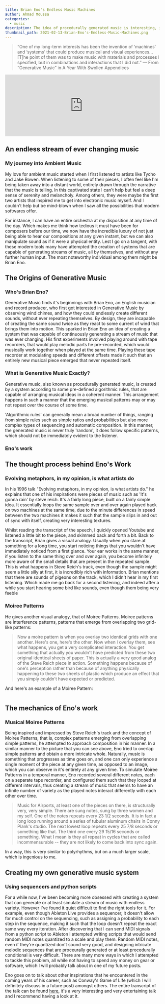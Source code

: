 ```yaml
---
title: Brian Eno's Endless Music Machines
author: Ahmad Moussa
categories:
  - music
description: The idea of procedurally generated music is interesting, in this article we have a look at how Brian Eno sparked this idea into life and how he approached it, as well as how you can start making something similar.
thumbnail_path: 2021-02-13-Brian-Eno's-Endless-Music-Machines.png
---
```


<blockquote>“One of my long-term interests has been the invention of ‘machines’ and ‘systems’ that could produce musical and visual experiences… [T]he point of them was to make music with materials and processes I specified, but in combinations and interactions that I did not.” — From “Generative Music” in A Year With Swollen Appendices</blockquote>

<iframe src="https://open.spotify.com/embed/album/063f8Ej8rLVTz9KkjQKEMa" width="100%" height="200" frameborder="0" allowtransparency="true" allow="encrypted-media"></iframe>

<p></p>
<h2>An endless stream of ever changing music</h2>
<h3>My journey into Ambient Music</h3>
My love for ambient music started when I first listened to artists like Tycho and Jake Bowen. When listening to some of their pieces, I often feel like I'm being taken away into a distant world, entirely drawn through the narrative that the music is telling. In this captivated state I can't help but feel a deep sense of serenity and melancholy. Among others, they were maybe the first two artists that inspired me to get into electronic music myself. And I couldn't help but be mind-blown when I saw all the possibilities that modern softwares offer.</p>

<p>For instance, I can have an entire orchestra at my disposition at any time of the day. Which makes me think how tedious it must have been for composers before our time, we now have the incredible luxury of not just being able to hear our compositions at any given instant, but we can also manipulate sound as if it were a physical entity. Lest I go on a tangent, with these modern tools many have attempted the creation of systems that are capable of generating streams of music, all by themselves, and without any further human input. The most noteworthy individual among them might be Brian Eno.

<h2>The Origins of Generative Music</h2>
<h3>Who's Brian Eno?</h3>
Generative Music finds it's beginnings with Brian Eno, an English musician and record producer, who first got interested in Generative Music by observing wind chimes, and how they could endlessly create different sounds, without ever repeating themselves. By design, they are incapable of creating the same sound twice as they react to some current of wind that brings them into motion. This sparked in Brian Eno an idea of creating a system that was capable of continuously generating a stream of music that was ever changing. His first experiments involved playing around with tape recorders, that would play melodic parts he pre-recorded, which would musically work together when played at the same time. Playing these tape recorder at modulating speeds and different offsets made it such that an entirely new musical piece emerged that never repeated itself.

<h3>What is Generative Music Exactly?</h3>
Generative music, also known as procedurally generated music, is created by a system according to some pre-defined algorithmic rules, that are capable of arranging musical ideas in a coherent manner. This arrangement happens in such a manner that the emerging musical patterns may or may not repeat over the course of some time.</p>

<p>'Algorithmic rules' can generally mean a broad number of things, ranging from simple rules such as simple ratios and probabilities but also more complex types of sequencing and automatic composition. In this manner, the generated music is never truly 'random', it does follow specific patterns, which should not be immediately evident to the listener.

<h3>Eno's work</h3>
<p></p>

<h2>The thought process behind Eno's Work</h2>
<h3>Evolving metaphors, in my opinion, is what artists do</h3>
<p>In his 1996 talk "Evolving metaphors, in my opinion, is what artists do." he explains that one of his inspirations were pieces of music such as 'It's gonna rain' by steve reich. It's a fairly long piece, built on a fairly simple idea. It essentially loops the same sample over and over again played back on two machines at the same time, due to the minute differences in speed between the two machines it makes it such that the sample slips in and out of sync with itself, creating very interesting textures. </p>
<p>Whilst reading the transcript of the speech, I quickly opened Youtube and listened a little bit to the piece, and skimmed back and forth a bit. Back to the transcript, Brian gives a visual analogy. Usually when you stare at something for a long time, you start noticing things that you wouldn't have immediately noticed from a first glance. Your ear works in the same manner, if you listen to the same thing over and over again, you become infinitely more aware of the small details that are present in the repeated sample. This is what happens in Steve Reich's track, even though the sample might seem a little silly at first, it is incredibly rich with information. Brian mentions that there are sounds of pigeons on the track, which I didn't hear in my first listening. Which made me go back for a second listening, and indeed after a while you start hearing some bird like sounds, even though them being very feeble</p>

<h3>Moiree Patterns</h3>
<p>He gives another visual analogy, that of Moiree Patterns. Moiree patterns are interference patterns, patterns that emerge from overlapping two grid-like patterns:</p>
<blockquote>Now a moire pattern is when you overlay two identical grids with one another. Here's one, here's the other. Now when I overlay them, see what happens, you get a very complicated interaction. You get something that actually you wouldn't have predicted from these two original identical sheets of paper. This is actually a very good analog of the Steve Reich piece in action. Something happens because of one's perception rather than because of anything physically happening to these two sheets of plastic which produce an effect that you simply couldn't have expected or predicted.
</blockquote>

<p>And here's an example of a Moiree Pattern:</p>
<span class="image fit"><img src="https://gorillasun.de/assets/images/2021-02-13-Brian-Eno's-Endless-Music-Machines/moiree.png" alt="" /></span>

<h2>The mechanics of Eno's work</h2>
<h3>Musical Moiree Patterns</h3>
Being inspired and impressed by Steve Reich's track and the concept of Moiree Patterns, that is, complex patterns emerging from overlapping simple patterns, he attempted to approach composition in his manner. In a similar manner to the picture that you can see above, Eno tried to overlap simple patterns and obtain a more intricate whole. Naturally, music is something that progresses as time goes on, and one can only experience a single moment of the piece at any given time, as opposed to an image, which you can observe in it's entirety at any given time. To simulate Moiree Patterns in a temporal manner, Eno recorded several different notes, each on a separate tape recorder, and configured them such that they looped at different intervals, thus creating a stream of music that seems to have an infinite number of variety as the played notes interact differently with each other over time.

<blockquote> Music for Airports, at least one of the pieces on there, is structurally very, very simple. There are sung notes, sung by three women and my self. One of the notes repeats every 23 1/2 seconds. It is in fact a long loop running around a series of tubular aluminum chairs in Conny Plank's studio. The next lowest loop repeats every 25 7/8 seconds or something like that. The third one every 29 15/16 seconds or something. What I mean is they all repeat in cycles that are called incommensurable -- they are not likely to come back into sync again. </blockquote>

<p>In a way, this is very similar to polyrhythms, but on a much larger scale, which is ingenious to me.
  
<h2>Creating my own generative music system</h2>
<h3>Using sequencers and python scripts</h3>
<p>For a while now, I've been becoming more obsessed with creating a system that can generate or at least simulate a stream of music with endless variety. However I've found it quiet difficult to find the right tools for it. For example, even though Ableton Live provides a sequencer, it doesn't allow for much control on the sequencing, such as assigning a probability to each step in the sequence, making it such that the loop doesn't repeat the exact same way every iteration. After discovering that I can send MIDI signals from a python script to Ableton I attempted writing scripts that would send random MIDI notes quantized to a scale and play them. Random MIDI notes, even if they're quantized don't sound very good, and designing intricate melodic sequences that are proceurally generated or at least procedurally conditional is very difficult. There are  many more ways in which I attempted to tackle this problem, all while not having to spend any money on gear or software, which I will probably talk about in one of my future posts.</p>

<p>Eno goes on to talk about other inspirations that he encountered in the coming years of his career, such as Conway's Game of Life (which I will definitely discuss in a future post) amongst others. The entire transcript of the talk can be found <a href='https://inmotionmagazine.com/eno1.html'>here</a>, it's a very interesting and very entertaining talk and I recommend having a look at it.</p>
